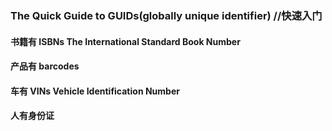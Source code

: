 ### The Quick Guide to GUIDs(globally unique identifier)  //快速入门

#### 书籍有 ISBNs The International Standard Book Number 
#### 产品有 barcodes
#### 车有 VINs Vehicle Identification Number
#### 人有身份证 
